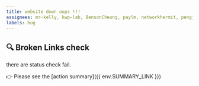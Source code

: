 ```yaml
---
title: website down oops !!!
assignees: mr-kelly, kwp-lab, BensonCheung, paylm, networkhermit, pengjin123
labels: bug
---
```


## 🔍 Broken Links check

there are status check fail.

👉 Please see the [action summary]({{ env.SUMMARY_LINK }})
